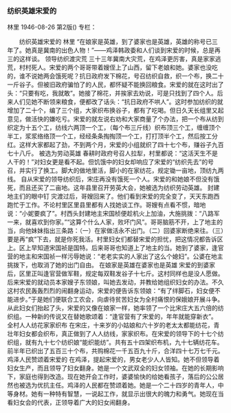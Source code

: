### 纺织英雄宋爱的
林里
1946-08-26
第2版()
专栏：

　　纺织英雄宋爱的
    林里
    “在娘家是英雄，到了婆家也是英雄，英雄的称号已三年了。她真是冀南的出色人物！”——鸡泽韩政委和人们谈到宋爱的时候，总是再三的这样谈。
            领导纺织渡灾荒
    三十三年冀南大灾荒，在鸡泽更厉害，真是家家逃荒，村村死人。宋爱的两个哥哥带着嫂侄上了山西，留下老娘和她。婆家也没吃的，谁不说她两会饿死呢？抗日政府发下棉花，号召纺织自救，织一个布，换二十一斤谷子。但被旧政府骗怕了的人民，都怀疑不能换回粮食。宋爱的就在这时出了头：“只要有吃，我就敢”。她接了棉花，并挨家去劝说，可是只找到了四个人。后来人们见她不断领来粮食，便都改了话头：“抗日政府不哄人”。这时参加纺织的就增加了二十个，编了三个组，大家织布换谷子，都有了吃喝。但日久天长组里又起意见，做活快的嫌吃亏。宋爱的就左说右劝和大家商量了个办法，把一个布从纺到织定为十五个工，纺线六两顶一个工，（每个布三斤线）织布顶三个工，缠缠顶个半工，浆浆络络顶一个工，经经条条掏掏顶一个工，打打顶半个工，然后按工分红。这样大家都起了劲，不到两个月，宋爱的小组就织了四十七个布，赚谷子九百七十八斤。
            被选为劳动英雄
    春耕时政府号召人拉犁，村里都说：“这活天生不是人干的！”对妇女更是看不起。但饥饿中的妇女却响应了宋爱的“纺织先去”的号召，并实行了换工。脚大的做地里活，脚小的在家纺花，规定锄一亩地，顶纺九两线。
    自从宋爱的领导纺织后，宋庄再没有饿死一个人。宋爱的和她娘不但没有饿死，而且还买了二亩地。这年县里召开劳英大会，她被选为纺织劳动英雄。
            封建地主们的眼中钉
    灾渡过后，哥嫂回来了。他们看到宋爱的完全变了，天天东跑西跑忙于工作。不论村里区里县里都有人找她谈工作。哥嫂有点看不惯，暗地说：“小妮要疯了”。村西头封建地主宋国桢便趁机火上加油，大施挑拨：“八路军一来，就喜欢到你家。”“这算个什么人家，败坏门风”。哥哥脑筋不开，上了地主的当，向他妹妹指出三条路：（一）在家做活永不出门。（二）回婆家断绝来往。（三）要是再“疯”下去，就是你死我活。村里妇女们都替宋爱的担忧，把这情况都告诉区上。区上早知道宋国祯是国特。后来哥哥也知道上了地主的当。她到了婆家，逢官营的地主和宋国祯一样污辱她说：“老老实实的人家出了这么个媳妇”。公婆在地主挑拨下，也取消了她的出门自由。
            在娘家是英雄在婆家也是英雄
    宋爱的到婆家后，区里正叫逢官营做军鞋，规定每双鞋发谷子十七斤。这村同样也是没人愿做。后来宋爱的就动员本家嫂子东领娘，叫她去发动，并教给她组织妇女的办法。不久这村农民轰轰烈烈的闹翻身运动，宋爱的便告诉东领娘：“有了绊脚石，妇女便不能进步。”于是她们便联合工农会，向虐待贫苦妇女为全村痛恨的保娥娘开展斗争。从此妇女们抬起了头，宋爱的又像在娘家一样，她率领了一个比宋庄大五六倍的纺织组。一种新的传说又在替她歌颂着：“逢官营有了宋爱的，年年就能穿新衣”。
            全村人人纺花家家织布
    在宋庄，十来岁的小姑娘和六十岁的老太太都能纺花，青壮年妇女都会织布，真正做到了人人纺线，家家织布。在宋爱的领导下的十七个纺织组，就有九十七个纺织娘“能织能纺”。共有五十四架织布机，九十七辆纺花车。前半年已织出了五百三十个布，共购棉花一千五百九十斤，合洋四十七万七千元。
            鸡泽人民赞颂着宋爱的
    在鸡泽，提起宋爱的，男女老少人人皆知。她不但领导着妇女生产，而且领导了妇女翻身。她是一个文武双全的妇女领袖。在她的长期影响下，家庭也得到改造。现在她开会工作时，婆婆愉快的给她看孩子，落后的公公居然也被选为优抗主任。鸡泽的人民都在赞颂着她。她是一个二十四岁的青年人，中等身材。她有一种特有智慧，一说起工作，就显示出很大的魄力和勇气。她现在当看妇女会的代表，正领导着广大的妇女闹翻身。
